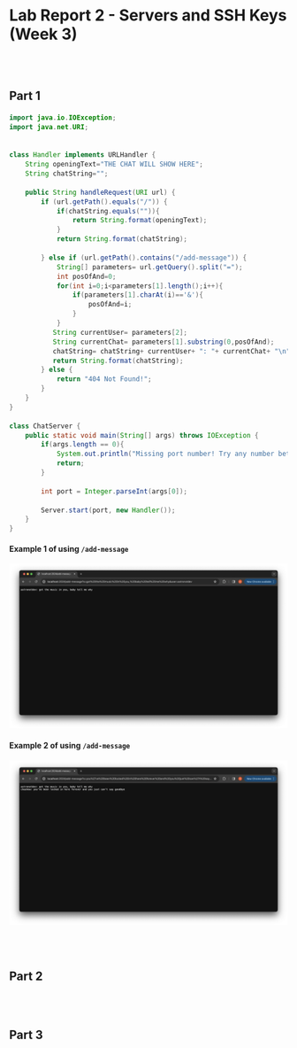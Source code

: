# Lab Report 2 - Servers and SSH Keys (Week 3)
<br/><br/> 
## Part 1
```java
import java.io.IOException;
import java.net.URI;


class Handler implements URLHandler {
    String openingText="THE CHAT WILL SHOW HERE";
    String chatString="";

    public String handleRequest(URI url) {
        if (url.getPath().equals("/")) {
            if(chatString.equals("")){
                return String.format(openingText);
            }
            return String.format(chatString);
            
        } else if (url.getPath().contains("/add-message")) {
            String[] parameters= url.getQuery().split("=");
            int posOfAnd=0;
            for(int i=0;i<parameters[1].length();i++){
                if(parameters[1].charAt(i)=='&'){
                    posOfAnd=i;
                }
            }
           String currentUser= parameters[2];
           String currentChat= parameters[1].substring(0,posOfAnd);
           chatString= chatString+ currentUser+ ": "+ currentChat+ "\n";
           return String.format(chatString);
        } else {
            return "404 Not Found!";
        }
    }
}

class ChatServer {
    public static void main(String[] args) throws IOException {
        if(args.length == 0){
            System.out.println("Missing port number! Try any number between 1024 to 49151");
            return;
        }

        int port = Integer.parseInt(args[0]);

        Server.start(port, new Handler());
    }
}
```
#### Example 1 of using `/add-message`
![Image](image1.jpeg) 

#### Example 2 of using `/add-message`
![Image](image2.jpeg)

<br/><br/> 
## Part 2

<br/><br/> 
## Part 3
<br/><br/> 
